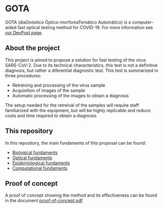 # GOTA

GOTA (diaGnóstico Óptico-morfomaTemático Automático) is a computer-aided fast optical testing method for COVID-19. For more information see [our DevPost page](https://devpost.com/software/gota).

## About the project

This project is aimed to propose a solution for fast testing of the virus SARS-CoV-2. Due to its technical characteristics, this test is not a definitive diagnosis, but rather a diferential diagnostic test. This test is summarized in three procedures:

* Retreiving and processing of the virus sample
* Acquisition of images of the sample
* Automatic processing of the images to obtain a diagnosis

The setup needed for the retreival of the samples will require staff familiarized with the equipment, but will be highly replicable and reduce costs and time required to obtain a diagnosis.

## This repository

In this repository, the main fundaments of this proposal can be found:

* [Biological fundaments](biological-fundaments.md)
* [Optical fundaments](optical-fundaments.md)
* [Epidemiological fundaments](epidemiological-fundaments.md)
* [Computational fundaments](computational-fundaments.md)

## Proof of concept

A proof of concept showing the method and its effectiveness can be found in the document [proof-of-concept.pdf](proof-of-concept.pdf)